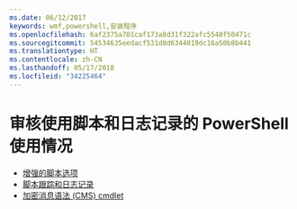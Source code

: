```yaml
---
ms.date: 06/12/2017
keywords: wmf,powershell,安装程序
ms.openlocfilehash: 6af2375a701caf173a8d31f322afc5540f50471c
ms.sourcegitcommit: 54534635eedacf531d8d6344019dc16a50b8b441
ms.translationtype: HT
ms.contentlocale: zh-CN
ms.lasthandoff: 05/17/2018
ms.locfileid: "34225464"
---
```

# <a name="audit-powershell-usage-using-transcription-and-logging"></a>审核使用脚本和日志记录的 PowerShell 使用情况

- [增强的脚本选项](audit_transcript.md)
- [脚本跟踪和日志记录](audit_script.md)
- [加密消息语法 (CMS) cmdlet](audit_cms.md)
